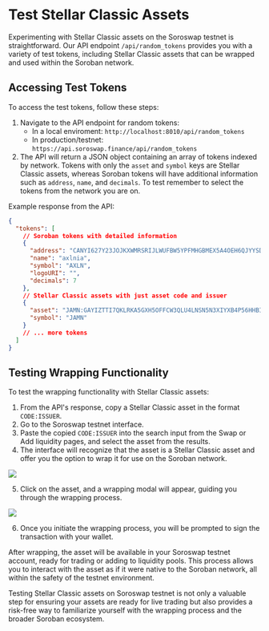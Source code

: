 # Test Stellar Classic Assets

Experimenting with Stellar Classic assets on the Soroswap testnet is straightforward. Our API endpoint `/api/random_tokens` provides you with a variety of test tokens, including Stellar Classic assets that can be wrapped and used within the Soroban network.

## Accessing Test Tokens

To access the test tokens, follow these steps:

1. Navigate to the API endpoint for random tokens:
   * In a local enviroment: `http://localhost:8010/api/random_tokens`
   * In production/testnet: `https://api.soroswap.finance/api/random_tokens`
2. The API will return a JSON object containing an array of tokens indexed by network. Tokens with only the `asset` and `symbol` keys are Stellar Classic assets, whereas Soroban tokens will have additional information such as `address`, `name`, and `decimals`. To test remember to select the tokens from the network you are on.

Example response from the API:

```json
{
  "tokens": [
    // Soroban tokens with detailed information
    {
      "address": "CANYI627Y23JOJKXWMRSRIJLWUFBW5YPFMHGBMEX5A4OEH6QJYYSDVMS",
      "name": "axlnia",
      "symbol": "AXLN",
      "logoURI": "",
      "decimals": 7
    },
    // Stellar Classic assets with just asset code and issuer
    {
      "asset": "JAMN:GAYIZTTI7QKLRKA5GXH5OFFCW3QLU4LNSN5N3XIYXB4P56HHBIXC73X6",
      "symbol": "JAMN"
    }
    // ... more tokens
  ]
}
```

## Testing Wrapping Functionality

To test the wrapping functionality with Stellar Classic assets:

1. From the API's response, copy a Stellar Classic asset in the format `CODE:ISSUER`.
2. Go to the Soroswap testnet interface.
3. Paste the copied `CODE:ISSUER` into the search input from the Swap or Add liquidity pages, and select the asset from the results.
4. The interface will recognize that the asset is a Stellar Classic asset and offer you the option to wrap it for use on the Soroban network.

![](../../../05-tutorial/07-using-stellar-classic-assets/01-wrapping-stellar-classic-assets/images/wrapping\_process\_modal.png)

5. Click on the asset, and a wrapping modal will appear, guiding you through the wrapping process.

![](../../../05-tutorial/07-using-stellar-classic-assets/01-wrapping-stellar-classic-assets/images/wrapping-view.png)

6. Once you initiate the wrapping process, you will be prompted to sign the transaction with your wallet.

After wrapping, the asset will be available in your Soroswap testnet account, ready for trading or adding to liquidity pools. This process allows you to interact with the asset as if it were native to the Soroban network, all within the safety of the testnet environment.

Testing Stellar Classic assets on Soroswap testnet is not only a valuable step for ensuring your assets are ready for live trading but also provides a risk-free way to familiarize yourself with the wrapping process and the broader Soroban ecosystem.
